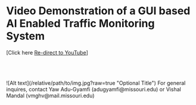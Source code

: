 # Video Demonstration of a GUI based AI Enabled Traffic Monitoring System

[Click here [Re-direct to YouTube](https://youtu.be/h3iTvgXqono)]

<br />
<br />
<br />
![Alt text](/relative/path/to/img.jpg?raw=true "Optional Title")
For general inquires, contact Yaw Adu-Gyamfi (adugyamfi@missouri.edu) or Vishal Mandal (vmghv@mail.missouri.edu)
